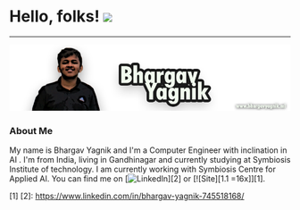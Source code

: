 # Hello, folks! <img src="https://raw.githubusercontent.com/MartinHeinz/MartinHeinz/master/wave.gif" width="30px">
---
![](img/bcy.png)


###  About Me
My name is Bhargav Yagnik and I'm a Computer Engineer with inclination in AI . I'm from India, living in Gandhinagar and currently studying at Symbiosis Institute of technology. I am currently working with Symbiosis Centre for Applied AI. You can find me on [![LinkedIn][2.1]][2] or [![Site][1.1 =16x]][1].

[1.1]: https://raw.githubusercontent.com/bhargavyagnik/bhargavyagnik/master/img/site.jpg
[2.1]: https://raw.githubusercontent.com/MartinHeinz/MartinHeinz/master/linkedin-3-16.png (LinkedIn icon without padding)

[1]
[2]: https://www.linkedin.com/in/bhargav-yagnik-745518168/
